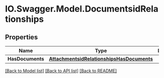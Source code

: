 # IO.Swagger.Model.DocumentsidRelationships
## Properties

Name | Type | Description | Notes
------------ | ------------- | ------------- | -------------
**HasDocuments** | [**AttachmentsidRelationshipsHasDocuments**](AttachmentsidRelationshipsHasDocuments.md) |  | [optional] 

[[Back to Model list]](../README.md#documentation-for-models) [[Back to API list]](../README.md#documentation-for-api-endpoints) [[Back to README]](../README.md)


